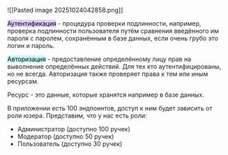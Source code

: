 ![[Pasted image 20251024042858.png]]

<mark style="background: #D2B3FFA6;">Аутентификация</mark> - процедура проверки подлинности, например, проверка подлинности пользователя путём сравнения введённого им пароля с паролем, сохранённым в базе данных, если очень грубо это логин и пароль. 

<mark style="background: #ABF7F7A6;">Авторизация</mark> - предоставление определённому лицу прав на выволнение определённых действий. Для тех кто аутентифицированы, но не всегда. Авторизация также проверяет права к тем или иным ресурсам.

Ресурс - это данные, которые хранятся например в базе данных.

В приложении есть 100 эндпоинтов, доступ к ним будет зависить от роли юзера.
Представим, что у нас есть роли: 
- Администратор (доступно 100 ручек)
- Модератор (доступно 50 ручек)
- Пользователь (доступно 30 ручек)


